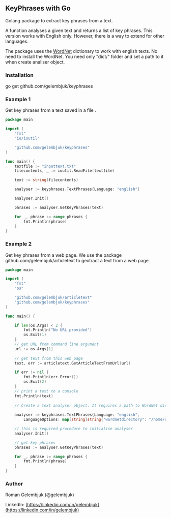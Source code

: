## KeyPhrases with Go 

Golang package to extract key phrases from a text.

A function analyses a given text and returns a list of key phrases. This version works with English only.
However, there is a way to extend for other languages.

The package uses the [WordNet](https://wordnet.princeton.edu/) dictionary to work with english texts. No need to install the WordNet. You need only "dict/" folder and set a path to it when create analiser object. 

### Installation

go get github.com/gelembjuk/keyphrases

### Example 1

Get key phrases from a text saved in a file .

```go
package main

import (
	"fmt"
	"io/ioutil"

	"github.com/gelembjuk/keyphrases"
)

func main() {
	textfile := "inputtext.txt"
	filecontents, _ := ioutil.ReadFile(textfile)

	text := string(filecontents)

	analyser := keyphrases.TextPhrases{Language: "english"}

	analyser.Init()

	phrases := analyser.GetKeyPhrases(text)

	for _, phrase := range phrases {
		fmt.Println(phrase)
	}
}
```

### Example 2

Get key phrases from a web page. We use the package github.com/gelembjuk/articletext to gextract a text from a web page

```go
package main

import (
	"fmt"
	"os"

	"github.com/gelembjuk/articletext"
	"github.com/gelembjuk/keyphrases"
)

func main() {

	if len(os.Args) < 2 {
		fmt.Println("No URL provided")
		os.Exit(1)
	}
	// get URL from command line argument
	url := os.Args[1]
	
	// get text from this web page
	text, err := articletext.GetArticleTextFromUrl(url)

	if err != nil {
		fmt.Println(err.Error())
		os.Exit(2)
	}
	// print a text to a console
	fmt.Println(text)
	
	// Create a text analyser object. It requires a path to WordNet dictionary directory
	 
	analyser := keyphrases.TextPhrases{Language: "english",
		LanguageOptions: map[string]string{"wordnetdirectory": "/home/roman/Projects/Go/WordNet/dict"}}

	// this is required procedure to initialise analyser 
	analyser.Init()

	// get key phrases
	phrases := analyser.GetKeyPhrases(text)

	for _, phrase := range phrases {
		fmt.Println(phrase)
	}
}
```

### Author

Roman Gelembjuk (@gelembjuk)

LinkedIn: [https://linkedin.com/in/gelembjuk](https://linkedin.com/in/gelembjuk)